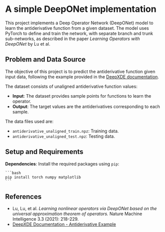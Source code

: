 # A simple DeepONet implementation

This project implements a Deep Operator Network (DeepONet) model to learn the antiderivative function from a given dataset. The model uses PyTorch to define and train the network, with separate branch and trunk sub-networks, as described in the paper *Learning Operators with DeepONet* by Lu et al.

## Problem and Data Source

The objective of this project is to predict the antiderivative function given input data, following the example provided in the [DeepXDE documentation](https://deepxde.readthedocs.io/en/latest/demos/operator/antiderivative_unaligned.html).

The dataset consists of unaligned antiderivative function values:

- **Input**: The dataset provides sample points for functions to learn the operator.
- **Output**: The target values are the antiderivatives corresponding to each sample.

The data files used are:

- `antiderivative_unaligned_train.npz`: Training data.
- `antiderivative_unaligned_test.npz`: Testing data.

## Setup and Requirements

**Dependencies**: Install the required packages using `pip`:

    ```bash
    pip install torch numpy matplotlib
    ```
    
## References

- Lu, Lu, et al. *Learning nonlinear operators via DeepONet based on the universal approximation theorem of operators.* Nature Machine Intelligence 3.3 (2021): 218-229.
- [DeepXDE Documentation - Antiderivative Example](https://deepxde.readthedocs.io/en/latest/demos/operator/antiderivative_unaligned.html)

